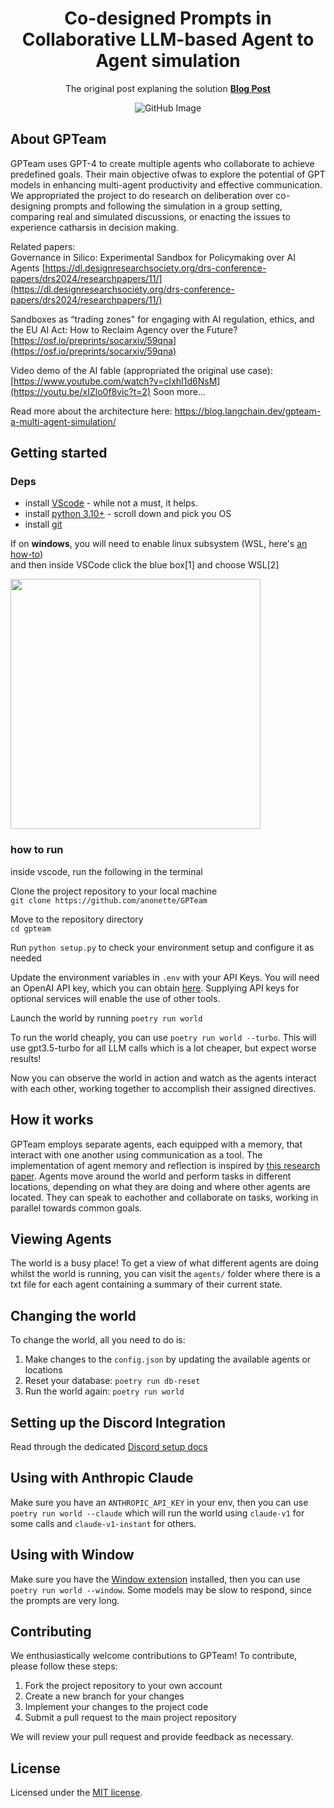 <p align="center">
  <h1 align="center"> Co-designed Prompts in Collaborative LLM-based Agent to Agent simulation </h1>
  <p align="center">
     The original post explaning the solution
  <a href="https://blog.langchain.dev/gpteam-a-multi-agent-simulation/"><b>Blog Post</b></a>
  
  </p>
    <div align="center">
     <img src="https://github.com/anonette/GPTeam/assets/5162819/a4ae4a3b-83cb-4821-aa55-f84f5fee3530" alt="GitHub Image">
      </div>
</p>

## About GPTeam

GPTeam uses GPT-4 to create multiple agents who collaborate to achieve predefined goals. Their main objective ofwas to explore the potential of GPT models in enhancing multi-agent productivity and effective communication.
We appropriated the project to do research on deliberation over co-designing prompts and following the simulation in a group setting, comparing real and simulated discussions, or enacting the issues to experience catharsis in decision making.

Related papers:   
 Governance in Silico: Experimental Sandbox for Policymaking over AI Agents
[https://dl.designresearchsociety.org/drs-conference-papers/drs2024/researchpapers/11/](https://dl.designresearchsociety.org/drs-conference-papers/drs2024/researchpapers/11/) 

Sandboxes as “trading zones" for engaging with AI regulation, ethics, and the EU AI Act: How to Reclaim Agency over the Future?
[https://osf.io/preprints/socarxiv/59qna](https://osf.io/preprints/socarxiv/59qna) 


Video demo of the AI fable (appropriated the original use case): [https://www.youtube.com/watch?v=cIxhI1d6NsM](https://youtu.be/xIZlo0f8vic?t=2) 
Soon more... 

Read more about the architecture here: https://blog.langchain.dev/gpteam-a-multi-agent-simulation/

## Getting started
### Deps
 - install [VScode](https://code.visualstudio.com/Download) - while not a must, it helps.
 - install [python 3.10+](https://www.python.org/downloads/release/python-3124/) - scroll down and pick you OS
 - install [git](https://git-scm.com/downloads) 

If on **windows**, you will need to enable linux subsystem (WSL, here's [an how-to](https://learn.microsoft.com/en-us/windows/wsl/install))  
and then inside VSCode click the blue box[1] and choose WSL[2]

<img src="https://github.com/anonette/GPTeam/assets/222526/7ed1f2ee-a834-4bb2-acf0-c6819549ab7b" width="400">


### how to run
inside vscode, run the following in the terminal

Clone the project repository to your local machine  
`git clone https://github.com/anonette/GPTeam`

Move to the repository directory  
`cd gpteam`

Run `python setup.py` to check your environment setup and configure it as needed

Update the environment variables in `.env` with your API Keys. You will need an OpenAI API key, which you can obtain [here](https://platform.openai.com/account/api-keys). Supplying API keys for optional services will enable the use of other tools.

Launch the world by running 
`poetry run world`

To run the world cheaply, you can use `poetry run world --turbo`. This will use gpt3.5-turbo for all LLM calls which is a lot cheaper, but expect worse results!

Now you can observe the world in action and watch as the agents interact with each other, working together to accomplish their assigned directives.

## How it works

GPTeam employs separate agents, each equipped with a memory, that interact with one another using communication as a tool. The implementation of agent memory and reflection is inspired by [this research paper](https://arxiv.org/pdf/2304.03442.pdf). Agents move around the world and perform tasks in different locations, depending on what they are doing and where other agents are located. They can speak to eachother and collaborate on tasks, working in parallel towards common goals.

## Viewing Agents

The world is a busy place! To get a view of what different agents are doing whilst the world is running, you can visit the `agents/` folder where there is a txt file for each agent containing a summary of their current state.

## Changing the world

To change the world, all you need to do is:

1. Make changes to the `config.json` by updating the available agents or locations
2. Reset your database: `poetry run db-reset`
3. Run the world again: `poetry run world`

## Setting up the Discord Integration

Read through the dedicated [Discord setup docs](DISCORD.md)

## Using with Anthropic Claude

Make sure you have an `ANTHROPIC_API_KEY` in your env, then you can use `poetry run world --claude` which will run the world using `claude-v1` for some calls and `claude-v1-instant` for others.

## Using with Window

Make sure you have the [Window extension](https://windowai.io/) installed, then you can use `poetry run world --window`. Some models may be slow to respond, since the prompts are very long.

## Contributing

We enthusiastically welcome contributions to GPTeam! To contribute, please follow these steps:

1. Fork the project repository to your own account
2. Create a new branch for your changes
3. Implement your changes to the project code
4. Submit a pull request to the main project repository

We will review your pull request and provide feedback as necessary.

## License

Licensed under the [MIT license](LICENSE).
